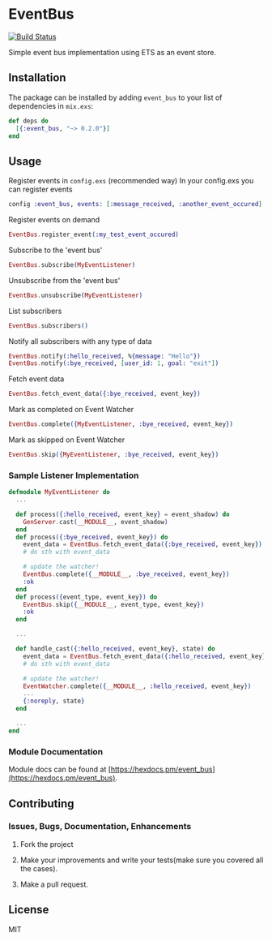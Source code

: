# EventBus

[![Build Status](https://travis-ci.org/mustafaturan/event_bus.svg?branch=master)](https://travis-ci.org/mustafaturan/event_bus)

Simple event bus implementation using ETS as an event store.

## Installation

The package can be installed by adding `event_bus` to your list of dependencies in `mix.exs`:

```elixir
def deps do
  [{:event_bus, "~> 0.2.0"}]
end
```

## Usage

Register events in `config.exs` (recommended way)
In your config.exs you can register events
```elixir
config :event_bus, events: [:message_received, :another_event_occured]
```

Register events on demand
```elixir
EventBus.register_event(:my_test_event_occured)
```

Subscribe to the 'event bus'
```elixir
EventBus.subscribe(MyEventListener)
```

Unsubscribe from the 'event bus'
```elixir
EventBus.unsubscribe(MyEventListener)
```

List subscribers
```elixir
EventBus.subscribers()
```

Notify all subscribers with any type of data
```elixir
EventBus.notify(:hello_received, %{message: "Hello"})
EventBus.notify(:bye_received, [user_id: 1, goal: "exit"])
```

Fetch event data
```elixir
EventBus.fetch_event_data({:bye_received, event_key})
```

Mark as completed on Event Watcher
```elixir
EventBus.complete({MyEventListener, :bye_received, event_key})
```

Mark as skipped on Event Watcher
```elixir
EventBus.skip({MyEventListener, :bye_received, event_key})
```

### Sample Listener Implementation

```elixir
defmodule MyEventListener do
  ...

  def process({:hello_received, event_key} = event_shadow) do
    GenServer.cast(__MODULE__, event_shadow)
  end
  def process({:bye_received, event_key}) do
    event_data = EventBus.fetch_event_data({:bye_received, event_key})
    # do sth with event_data

    # update the watcher!
    EventBus.complete({__MODULE__, :bye_received, event_key})
    :ok
  end
  def process({event_type, event_key}) do
    EventBus.skip({__MODULE__, event_type, event_key})
    :ok
  end

  ...

  def handle_cast({:hello_received, event_key}, state) do
    event_data = EventBus.fetch_event_data({:hello_received, event_key})
    # do sth with event_data

    # update the watcher!
    EventWatcher.complete({__MODULE__, :hello_received, event_key})
    ...
    {:noreply, state}
  end

  ...
end
```

### Module Documentation

Module docs can be found at [https://hexdocs.pm/event_bus](https://hexdocs.pm/event_bus).

## Contributing

### Issues, Bugs, Documentation, Enhancements

1. Fork the project

2. Make your improvements and write your tests(make sure you covered all the cases).

3. Make a pull request.

## License

MIT
